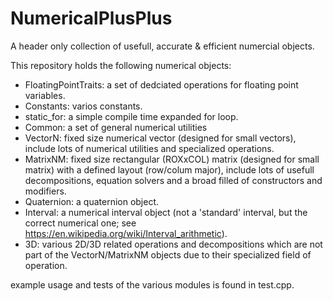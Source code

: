 # NumericalPlusPlus

A header only collection of usefull, accurate & efficient numercial objects.

This repository holds the following numerical objects:
* FloatingPointTraits: a set of dedciated operations for floating point variables.
* Constants: varios constants.
* static_for: a simple compile time expanded for loop.
* Common: a set of general numerical utilities
* VectorN: fixed size numerical vector (designed for small vectors), include lots of numerical utilities and specialized operations.
* MatrixNM: fixed size rectangular (ROXxCOL) matrix (designed for small matrix) with a defined layout (row/colum major), include lots of usefull decompositions, equation solvers and a broad filled of constructors and modifiers.
* Quaternion: a quaternion object.
* Interval: a numerical interval object (not a 'standard' interval, but the correct numerical one; see  https://en.wikipedia.org/wiki/Interval_arithmetic).
* 3D: various 2D/3D related operations and decompositions which are not part of the VectorN/MatrixNM objects due to their specialized field of operation.

example usage and tests of the various modules is found in test.cpp.
